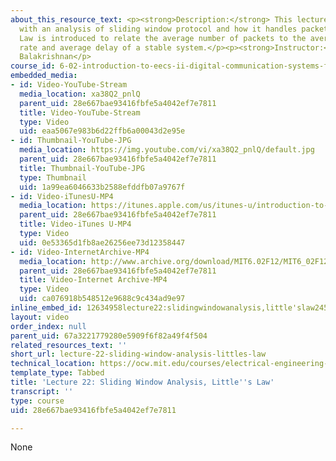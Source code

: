 ```yaml
---
about_this_resource_text: <p><strong>Description:</strong> This lecture continues
  with an analysis of sliding window protocol and how it handles packet loss. Little's
  Law is introduced to relate the average number of packets to the average service
  rate and average delay of a stable system.</p><p><strong>Instructor:</strong> Hari
  Balakrishnan</p>
course_id: 6-02-introduction-to-eecs-ii-digital-communication-systems-fall-2012
embedded_media:
- id: Video-YouTube-Stream
  media_location: xa38Q2_pnlQ
  parent_uid: 28e667bae93416fbfe5a4042ef7e7811
  title: Video-YouTube-Stream
  type: Video
  uid: eaa5067e983b6d22ffb6a00043d2e95e
- id: Thumbnail-YouTube-JPG
  media_location: https://img.youtube.com/vi/xa38Q2_pnlQ/default.jpg
  parent_uid: 28e667bae93416fbfe5a4042ef7e7811
  title: Thumbnail-YouTube-JPG
  type: Thumbnail
  uid: 1a99ea6046633b2588efddfb07a9767f
- id: Video-iTunesU-MP4
  media_location: https://itunes.apple.com/us/itunes-u/introduction-to-eecs-ii-digital/id835987738
  parent_uid: 28e667bae93416fbfe5a4042ef7e7811
  title: Video-iTunes U-MP4
  type: Video
  uid: 0e53365d1fb8ae26256ee73d12358447
- id: Video-InternetArchive-MP4
  media_location: http://www.archive.org/download/MIT6.02F12/MIT6_02F12_lec22_300k.mp4
  parent_uid: 28e667bae93416fbfe5a4042ef7e7811
  title: Video-Internet Archive-MP4
  type: Video
  uid: ca076918b548512e9688c9c434ad9e97
inline_embed_id: 12634958lecture22:slidingwindowanalysis,little'slaw24566644
layout: video
order_index: null
parent_uid: 67a3221779280e5909f6f82a49f4f504
related_resources_text: ''
short_url: lecture-22-sliding-window-analysis-littles-law
technical_location: https://ocw.mit.edu/courses/electrical-engineering-and-computer-science/6-02-introduction-to-eecs-ii-digital-communication-systems-fall-2012/lecture-videos/lecture-22-sliding-window-analysis-littles-law
template_type: Tabbed
title: 'Lecture 22: Sliding Window Analysis, Little''s Law'
transcript: ''
type: course
uid: 28e667bae93416fbfe5a4042ef7e7811

---
```

None